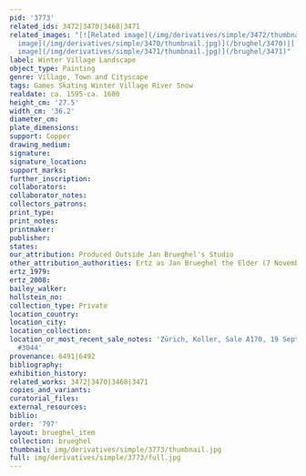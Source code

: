 ```yaml
---
pid: '3773'
related_ids: 3472|3470|3468|3471
related_images: "[![Related image](/img/derivatives/simple/3472/thumbnail.jpg)](/brughel/3472)|[![Related
  image](/img/derivatives/simple/3470/thumbnail.jpg)](/brughel/3470)|[![Related image](/img/derivatives/simple/3468/thumbnail.jpg)](/brughel/3468)|[![Related
  image](/img/derivatives/simple/3471/thumbnail.jpg)](/brughel/3471)"
label: Winter Village Landscape
object_type: Painting
genre: Village, Town and Cityscape
tags: Games Skating Winter Village River Snow
realdate: ca. 1595-ca. 1600
height_cm: '27.5'
width_cm: '36.2'
diameter_cm: 
plate_dimensions: 
support: Copper
drawing_medium: 
signature: 
signature_location: 
support_marks: 
further_inscription: 
collaborators: 
collaborator_notes: 
collectors_patrons: 
print_type: 
print_notes: 
printmaker: 
publisher: 
states: 
our_attribution: Produced Outside Jan Brueghel's Studio
other_attribution_authorities: Ertz as Jan Brueghel the Elder (7 November 2011)
ertz_1979: 
ertz_2008: 
bailey_walker: 
hollstein_no: 
collection_type: Private
location_country: 
location_city: 
location_collection: 
location_or_most_recent_sale_notes: 'Zürich, Koller, Sale A170, 19 Sept 2014, lot
  #3044'
provenance: 6491|6492
bibliography: 
exhibition_history: 
related_works: 3472|3470|3468|3471
copies_and_variants: 
curatorial_files: 
external_resources: 
biblio: 
order: '797'
layout: brueghel_item
collection: brueghel
thumbnail: img/derivatives/simple/3773/thumbnail.jpg
full: img/derivatives/simple/3773/full.jpg
---
```

